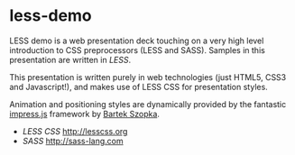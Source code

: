 # less-demo

LESS demo is a web presentation deck touching on a very high level introduction
to CSS preprocessors (LESS and SASS). Samples in this presentation are written in *LESS*.

This presentation is written purely in web technologies (just HTML5, CSS3 and Javascript!),
and makes use of LESS CSS for presentation styles.

Animation and positioning styles are dynamically provided by the fantastic
[impress.js](https://github.com/bartaz/impress.js/) framework by [Bartek Szopka](https://github.com/bartaz).

* *LESS CSS* http://lesscss.org
* *SASS* http://sass-lang.com



